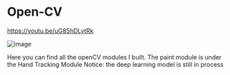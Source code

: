 # Open-CV

https://youtu.be/uG85hDLytRk

![image](https://github.com/user-attachments/assets/bc86a68b-d68e-4d02-9c47-25d800d7747e)


Here you can find all the openCV modules I built. 
The paint module is under the Hand Tracking Module
Notice: the deep learning model is still in process
